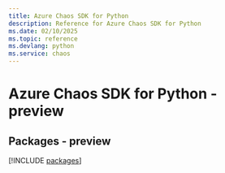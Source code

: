 ```yaml
---
title: Azure Chaos SDK for Python
description: Reference for Azure Chaos SDK for Python
ms.date: 02/10/2025
ms.topic: reference
ms.devlang: python
ms.service: chaos
---
```

# Azure Chaos SDK for Python - preview
## Packages - preview
[!INCLUDE [packages](chaos-index.md)]